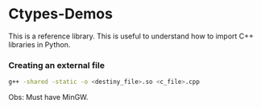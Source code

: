 # Ctypes-Demos
This is a reference library. This is useful to understand how to import C++ libraries in Python.

### Creating an external file

``` bash
g++ -shared -static -o <destiny_file>.so <c_file>.cpp
```

Obs: Must have MinGW.

